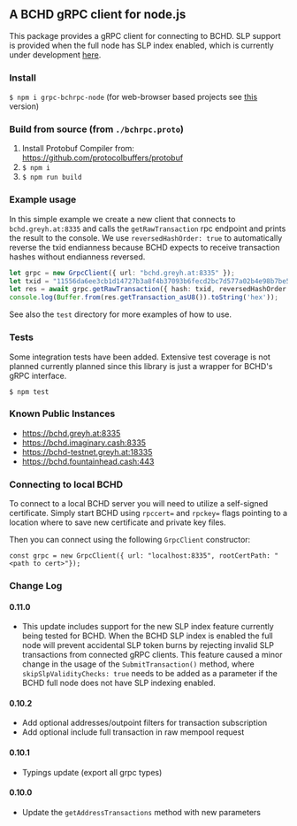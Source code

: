 ## A BCHD gRPC client for node.js

This package provides a gRPC client for connecting to BCHD.  SLP support is provided when the full node has SLP index enabled, which is currently under development [here](https://github.com/simpleledgerinc/bchd).

### Install

`$ npm i grpc-bchrpc-node` (for web-browser based projects see [this](https://github.com/jcramer/grpc-bchrpc-web) version)

### Build from source (from `./bchrpc.proto`)

1. Install Protobuf Compiler from: https://github.com/protocolbuffers/protobuf
2. `$ npm i`
3. `$ npm run build`

### Example usage

In this simple example we create a new client that connects to `bchd.greyh.at:8335` and calls the `getRawTransaction` rpc endpoint and prints the result to the console.  We use `reversedHashOrder: true` to automatically reverse the txid endianness because BCHD expects to receive transaction hashes without endianness reversed.

```ts
let grpc = new GrpcClient({ url: "bchd.greyh.at:8335" });
let txid = "11556da6ee3cb1d14727b3a8f4b37093b6fecd2bc7d577a02b4e98b7be58a7e8";
let res = await grpc.getRawTransaction({ hash: txid, reversedHashOrder: true });
console.log(Buffer.from(res.getTransaction_asU8()).toString('hex'));
```

See also the `test` directory for more examples of how to use.

### Tests

Some integration tests have been added. Extensive test coverage is not planned currently planned since this library is just a wrapper for BCHD's gRPC interface.

`$ npm test`

### Known Public Instances

* https://bchd.greyh.at:8335
* https://bchd.imaginary.cash:8335
* https://bchd-testnet.greyh.at:18335
* https://bchd.fountainhead.cash:443

### Connecting to local BCHD

To connect to a local BCHD server you will need to utilize a self-signed certificate. Simply start BCHD using `rpccert=` and `rpckey=` flags pointing to a location where to save new certificate and private key files.

Then you can connect using the following `GrpcClient` constructor:

`const grpc = new GrpcClient({ url: "localhost:8335", rootCertPath: "<path to cert>"});`

### Change Log

#### 0.11.0
- This update includes support for the new SLP index feature currently being tested for BCHD.  When the BCHD SLP index is enabled the full node will prevent accidental SLP token burns by rejecting invalid SLP transactions from connected gRPC clients.  This feature caused a minor change in the usage of the `SubmitTransaction()` method, where `skipSlpValidityChecks: true` needs to be added as a parameter if the BCHD full node does not have SLP indexing enabled.

#### 0.10.2
- Add optional addresses/outpoint filters for transaction subscription
- Add optional include full transaction in raw mempool request

#### 0.10.1
- Typings update (export all grpc types)

#### 0.10.0
- Update the `getAddressTransactions` method with new parameters
